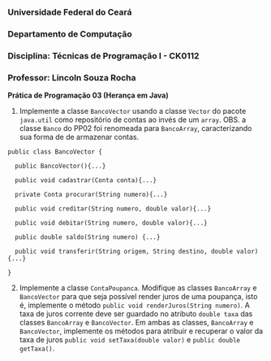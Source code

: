 ### **Universidade Federal do Ceará**
### **Departamento de Computação**
### **Disciplina: Técnicas de Programação I - CK0112** 
### **Professor: Lincoln Souza Rocha**

**Prática de Programação 03 (Herança em Java)**

1) Implemente a classe `BancoVector` usando a classe `Vector` do pacote `java.util` como repositório de contas ao invés de um `array`. OBS. a classe `Banco` do PP02 foi renomeada para `BancoArray`, caracterizando sua forma de de armazenar contas.

```
public class BancoVector {   

  public BancoVector(){...}   

  public void cadastrar(Conta conta){...}   

  private Conta procurar(String numero){...}   

  public void creditar(String numero, double valor){...}   

  public void debitar(String numero, double valor){...}   

  public double saldo(String numero) {...}   

  public void transferir(String origem, String destino, double valor){...}  

}
```


2)  Implemente a classe `ContaPoupanca`. Modifique as classes `BancoArray` e `BancoVector` para que seja possível render juros de uma poupança, isto é, implemente o método  `public void renderJuros(String numero)`. A taxa de juros corrente deve ser guardado no atributo `double taxa` das classes `BancoArray` e `BancoVector`. Em ambas as classes, `BancoArray` e `BancoVector`, implemente os métodos para atribuir e recuperar o valor  da taxa de juros `public void setTaxa(double valor)` e `public double getTaxa()`.